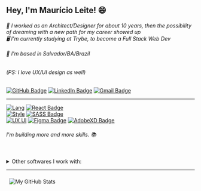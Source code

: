 ## Hey, I'm Maurício Leite! 😄


###### 💬 I worked as an Architect/Designer for about 10 years, then the possibility of dreaming with a new path for my career showed up<br>🖥️ I'm currently studying at Trybe, to become a Full Stack Web Dev<br><br> 🏡 I'm based in Salvador/BA/Brazil

###### <em>(PS: I love UX/UI design as well)</em>

[![GitHub Badge](https://img.shields.io/badge/Github-white?style=for-the-badge&logo=github&logoColor=black)](https://github.com/mauricioleite1)
[![LinkedIn Badge](https://img.shields.io/badge/Linkedin-white?style=for-the-badge&logo=linkedin&logoColor=blue)](https://www.linkedin.com/in/mauricioleite/)
[![Gmail Badge](https://img.shields.io/badge/Gmail-white?style=for-the-badge&logo=gmail&logoColor=red)](mailto:mauricioleite@gmail.com)
<hr>

[![Lang](https://img.shields.io/badge/Tools-gray?style=for-the-badge&logoColor=white)](https://www.google.com/search?&q=programming_languages) 
[![React Badge](https://img.shields.io/badge/react-5432ff?style=for-the-badge&logo=react&logoColor=white)](https://pt-br.reactjs.org)<br>
[![Style](https://img.shields.io/badge/Style-gray?style=for-the-badge&logoColor=white)](https://www.google.com/search?&q=stylesheet) [![SASS Badge](https://img.shields.io/badge/SASS-5432ff?style=for-the-badge&logo=sass&logoColor=white)](https://sass-lang.com)<br>[![UX UI](https://img.shields.io/badge/UX_UI-gray?style=for-the-badge&logoColor=white)](https://www.google.com/search?&q=uxui) [![Figma Badge](https://img.shields.io/badge/Figma-5432ff?style=for-the-badge&logo=figma&logoColor=white)](https://www.figma.com)  [![AdobeXD Badge](https://img.shields.io/badge/Adobe_XD-5432ff?style=for-the-badge&logo=adobexd&logoColor=white)](https://www.adobe.com/br/products/xd.html)

###### I'm building more and more skills. 📚<br><br>
<details>
  <summary>Other softwares I work with:</summary>
  <ul>
    <li><b>Autodesk</b>: AutoCAD, 3ds Max, Revit</li>
    <li><b>Adobe</b>: Photoshop, InDesign, Illustrator</li>
  </ul>
</details>

<hr>

<a href="https://github.com/mauricioleite1">
  <img align="left" style="margin:0.5rem" src="https://github-readme-stats.vercel.app/api?username=mauricioleite1&show_icons=true&line_height=27&count_private=true&title_color=3e3e3e&text_color=fff&icon_color=5432ff&bg_color=aeaeae" alt="My GitHub Stats" />
</a>
